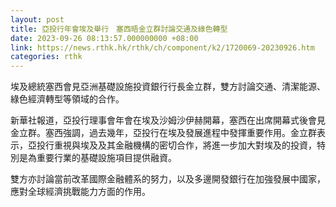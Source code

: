 ```yaml
---
layout: post
title: 亞投行年會埃及舉行　塞西晤金立群討論交通及綠色轉型
date: 2023-09-26 08:13:57.000000000 +08:00
link: https://news.rthk.hk/rthk/ch/component/k2/1720069-20230926.htm
categories: rthk
---
```


埃及總統塞西會見亞洲基礎設施投資銀行行長金立群，雙方討論交通、清潔能源、綠色經濟轉型等領域的合作。

新華社報道，亞投行理事會年會在埃及沙姆沙伊赫開幕，塞西在出席開幕式後會見金立群。塞西強調，過去幾年，亞投行在埃及發展進程中發揮重要作用。金立群表示，亞投行重視與埃及及其金融機構的密切合作，將進一步加大對埃及的投資，特別是為重要行業的基礎設施項目提供融資。

雙方亦討論當前改革國際金融體系的努力，以及多邊開發銀行在加強發展中國家，應對全球經濟挑戰能力方面的作用。
